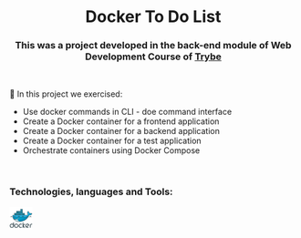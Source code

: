 <h1 align="center">Docker To Do List</h1>
<h3 align="center">This was a project developed in the back-end module of Web Development Course of <a href=https://www.betrybe.com>Trybe</a></h3>

</br>

🔭 In this project we exercised:

- Use docker commands in CLI - doe command interface
- Create a Docker container for a frontend application
- Create a Docker container for a backend application
- Create a Docker container for a test application
- Orchestrate containers using Docker Compose

</br>

<h3 align="left">Technologies, languages and Tools:</h3>
<p align="left"> <a href="https://www.docker.com/" target="_blank" rel="noreferrer"> <img src="https://raw.githubusercontent.com/devicons/devicon/master/icons/docker/docker-original-wordmark.svg" alt="docker" width="40" height="40"/> </a></p>
